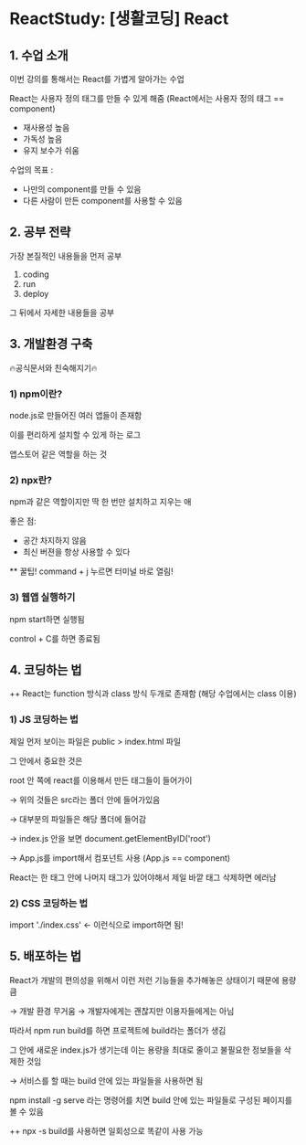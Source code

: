 # ReactStudy: [생활코딩] React

## 1. 수업 소개

이번 강의를 통해서는 React를 가볍게 알아가는 수업

React는 사용자 정의 태그를 만들 수 있게 해줌 (React에서는 사용자 정의 태그 == component)

- 재사용성 높음
- 가독성 높음
- 유지 보수가 쉬움

수업의 목표 : 

- 나만의 component를 만들 수 있음
- 다른 사람이 만든 component를 사용할 수 있음

## 2. 공부 전략

가장 본질적인 내용들을 먼저 공부

1. coding
2. run
3. deploy

그 뒤에서 자세한 내용들을 공부

## 3. 개발환경 구축

🔥공식문서와 친숙해지기🔥

### 1) npm이란?

node.js로 만들어진 여러 앱들이 존재함

이를 편리하게 설치할 수 있게 하는 로그

앱스토어 같은 역할을 하는 것

### 2) npx란?

npm과 같은 역할이지만 딱 한 번만 설치하고 지우는 애

좋은 점: 

- 공간 차지하지 않음
- 최신 버젼을 항상 사용할 수 있다

** 꿀팁! command + j 누르면 터미널 바로 열림!

### 3) 웹앱 실행하기

npm start하면 실행됨

control + C를 하면 종료됨

## 4. 코딩하는 법

++ React는 function 방식과 class 방식 두개로 존재함 (해당 수업에서는 class 이용)

### 1) JS 코딩하는 법

제일 먼저 보이는 파일은 public > index.html 파일

그 안에서 중요한 것은 <div id="root"></div>

root 안 쪽에 react를 이용해서 만든 태그들이 들어가이

→ 위의 것들은 src라는 폴더 안에 들어가있음

→ 대부분의 파일들은 해당 폴더에 들어감

→ index.js 안을 보면 document.getElementByID('root')

→ App.js를 import해서 컴포넌트 사용 (App.js == component)

React는 한 태그 안에 나머지 태그가 있어야해서 제일 바깥 태그 삭제하면 에러남

### 2) CSS 코딩하는 법

import './index.css' ← 이런식으로 import하면 됨!

## 5. 배포하는 법

React가 개발의 편의성을 위해서 이런 저런 기능들을 추가해놓은 상태이기 때문에 용량 큼

→ 개발 환경 무거움 → 개발자에게는 괜찮지만 이용자들에게는 아님

따라서 npm run build를 하면 프로젝트에 build라는 폴더가 생김

그 안에 새로운 index.js가 생기는데 이는 용량을 최대로 줄이고 불필요한 정보들을 삭제한 것임

→ 서비스를 할 때는 build 안에 있는 파일들을 사용하면 됨

npm install -g serve 라는 명령어를 치면 build 안에 있는 파일들로 구성된 페이지를 볼 수 있음

++ npx -s build를 사용하면 일회성으로 똑같이 사용 가능
